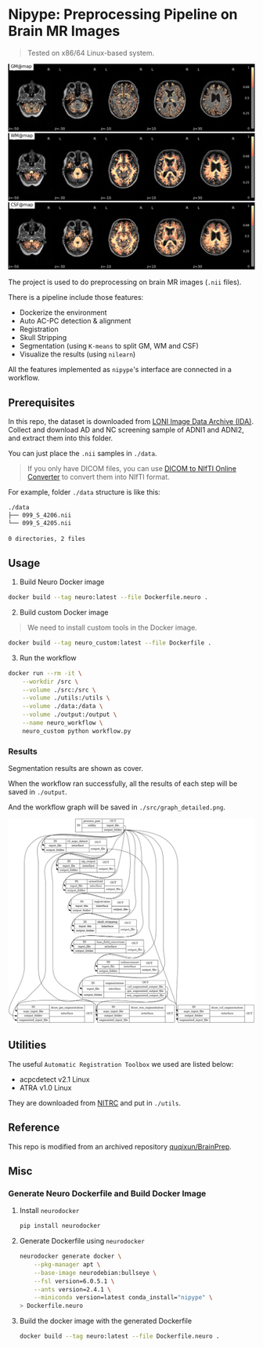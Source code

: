 # Nipype: Preprocessing Pipeline on Brain MR Images

> Tested on x86/64 Linux-based system.

![GM](./docs/GM@map.png)
![WM](./docs/WM@map.png)
![CSF](./docs/CSF@map.png)

The project is used to do preprocessing on brain MR images (`.nii` files).

There is a pipeline include those features:

- Dockerize the environment
- Auto AC-PC detection & alignment
- Registration
- Skull Stripping
- Segmentation (using `K-means` to split GM, WM and CSF)
- Visualize the results (using `nilearn`)

All the features implemented as `nipype`'s interface are connected in a workflow.

## Prerequisites

In this repo, the dataset is downloaded from [LONI Image Data Archive (IDA)](https://ida.loni.usc.edu/login.jsp).
Collect and download AD and NC screening sample of ADNI1 and ADNI2, and extract them into this folder.  

You can just place the `.nii` samples in `./data`.

> If you only have DICOM files, you can use [DICOM to NIfTI Online Converter](https://www.onlineconverter.com/dicom-to-nifti) to convert them into NIfTI format.

For example, folder `./data` structure is like this:

```
./data
├── 099_S_4206.nii
└── 099_S_4205.nii

0 directories, 2 files
```

## Usage

1. Build Neuro Docker image

```bash
docker build --tag neuro:latest --file Dockerfile.neuro .
```

2. Build custom Docker image

> We need to install custom tools in the Docker image.

```bash
docker build --tag neuro_custom:latest --file Dockerfile .
```

3. Run the workflow

```bash
docker run --rm -it \
    --workdir /src \
    --volume ./src:/src \
    --volume ./utils:/utils \
    --volume ./data:/data \
    --volume ./output:/output \
    --name neuro_workflow \
    neuro_custom python workflow.py
```

### Results

Segmentation results are shown as cover.

When the workflow ran successfully, all the results of each step will be saved in `./output`.

And the workflow graph will be saved in `./src/graph_detailed.png`.

![workflow](./docs/graph_detailed.png)

## Utilities

The useful `Automatic Registration Toolbox` we used are listed below:

- acpcdetect v2.1 Linux
- ATRA v1.0 Linux

They are downloaded from [NITRC](https://www.nitrc.org/projects/art) and put in `./utils`.

## Reference

This repo is modified from an archived repository [quqixun/BrainPrep](https://github.com/quqixun/BrainPrep).


## Misc

### Generate Neuro Dockerfile and Build Docker Image

1. Install `neurodocker`
    ```bash
    pip install neurodocker
    ```

2. Generate Dockerfile using `neurodocker`
    ```bash
    neurodocker generate docker \
        --pkg-manager apt \
        --base-image neurodebian:bullseye \
        --fsl version=6.0.5.1 \
        --ants version=2.4.1 \
        --miniconda version=latest conda_install="nipype" \
    > Dockerfile.neuro
    ```

3. Build the docker image with the generated Dockerfile
    ```bash
    docker build --tag neuro:latest --file Dockerfile.neuro .
    ```

